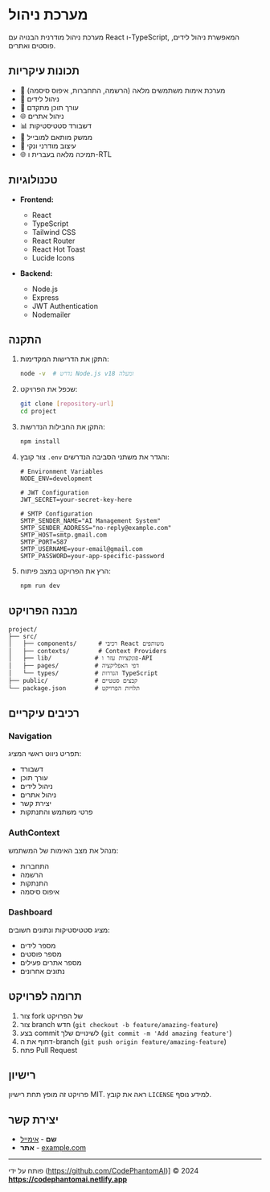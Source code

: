 # מערכת ניהול

מערכת ניהול מודרנית הבנויה עם React ו-TypeScript, המאפשרת ניהול לידים, פוסטים ואתרים.

## תכונות עיקריות

- 🔐 מערכת אימות משתמשים מלאה (הרשמה, התחברות, איפוס סיסמה)
- 👥 ניהול לידים
- 📝 עורך תוכן מתקדם
- 🌐 ניהול אתרים
- 📊 דשבורד סטטיסטיקות
- 📱 ממשק מותאם למובייל
- 🎨 עיצוב מודרני ונקי
- 🌐 תמיכה מלאה בעברית ו-RTL

## טכנולוגיות

- **Frontend:**
  - React
  - TypeScript
  - Tailwind CSS
  - React Router
  - React Hot Toast
  - Lucide Icons

- **Backend:**
  - Node.js
  - Express
  - JWT Authentication
  - Nodemailer

## התקנה

1. התקן את הדרישות המקדימות:
   ```bash
   node -v  # נדרש Node.js v18 ומעלה
   ```

2. שכפל את הפרויקט:
   ```bash
   git clone [repository-url]
   cd project
   ```

3. התקן את החבילות הנדרשות:
   ```bash
   npm install
   ```

4. צור קובץ `.env` והגדר את משתני הסביבה הנדרשים:
   ```env
   # Environment Variables
   NODE_ENV=development

   # JWT Configuration
   JWT_SECRET=your-secret-key-here

   # SMTP Configuration
   SMTP_SENDER_NAME="AI Management System"
   SMTP_SENDER_ADDRESS="no-reply@example.com"
   SMTP_HOST=smtp.gmail.com
   SMTP_PORT=587
   SMTP_USERNAME=your-email@gmail.com
   SMTP_PASSWORD=your-app-specific-password
   ```

5. הרץ את הפרויקט במצב פיתוח:
   ```bash
   npm run dev
   ```

## מבנה הפרויקט

```
project/
├── src/
│   ├── components/      # רכיבי React משותפים
│   ├── contexts/        # Context Providers
│   ├── lib/            # פונקציות עזר ו-API
│   ├── pages/          # דפי האפליקציה
│   └── types/          # הגדרות TypeScript
├── public/             # קבצים סטטיים
└── package.json        # תלויות הפרויקט
```

## רכיבים עיקריים

### Navigation
תפריט ניווט ראשי המציג:
- דשבורד
- עורך תוכן
- ניהול לידים
- ניהול אתרים
- יצירת קשר
- פרטי משתמש והתנתקות

### AuthContext
מנהל את מצב האימות של המשתמש:
- התחברות
- הרשמה
- התנתקות
- איפוס סיסמה

### Dashboard
מציג סטטיסטיקות ונתונים חשובים:
- מספר לידים
- מספר פוסטים
- מספר אתרים פעילים
- נתונים אחרונים

## תרומה לפרויקט

1. צור fork של הפרויקט
2. צור branch חדש (`git checkout -b feature/amazing-feature`)
3. בצע commit לשינויים שלך (`git commit -m 'Add amazing feature'`)
4. דחוף את ה-branch (`git push origin feature/amazing-feature`)
5. פתח Pull Request

## רישיון

פרויקט זה מופץ תחת רישיון MIT. ראה את קובץ `LICENSE` למידע נוסף.

## יצירת קשר

- **שם** - [אימייל](mailto:email@example.com)
- **אתר** - [example.com](https://example.com)

---    

פותח על ידי (https://github.com/CodePhantomAI)] © 2024 
**https://codephantomai.netlify.app**
